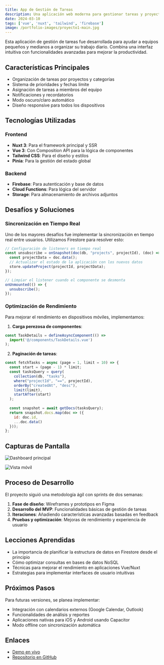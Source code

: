 ```yaml
---
title: App de Gestión de Tareas
description: Una aplicación web moderna para gestionar tareas y proyectos con funcionalidades avanzadas
date: 2024-03-10
tags: ['vue', 'nuxt', 'tailwind', 'firebase']
image: /portfolio-images/proyecto1-main.jpg
---
```


Esta aplicación de gestión de tareas fue desarrollada para ayudar a equipos pequeños y medianos a organizar su trabajo diario. Combina una interfaz intuitiva con funcionalidades avanzadas para mejorar la productividad.

## Características Principales

- Organización de tareas por proyectos y categorías
- Sistema de prioridades y fechas límite
- Asignación de tareas a miembros del equipo
- Notificaciones y recordatorios
- Modo oscuro/claro automático
- Diseño responsive para todos los dispositivos

## Tecnologías Utilizadas

### Frontend
- **Nuxt 3**: Para el framework principal y SSR
- **Vue 3**: Con Composition API para la lógica de componentes
- **Tailwind CSS**: Para el diseño y estilos
- **Pinia**: Para la gestión del estado global

### Backend
- **Firebase**: Para autenticación y base de datos
- **Cloud Functions**: Para lógica del servidor
- **Storage**: Para almacenamiento de archivos adjuntos

## Desafíos y Soluciones

### Sincronización en Tiempo Real

Uno de los mayores desafíos fue implementar la sincronización en tiempo real entre usuarios. Utilizamos Firestore para resolver esto:

```js
// Configuración de listeners en tiempo real
const unsubscribe = onSnapshot(doc(db, "projects", projectId), (doc) => {
  const projectData = doc.data();
  // Actualizar el estado de la aplicación con los nuevos datos
  store.updateProject(projectId, projectData);
});

// Limpiar el listener cuando el componente se desmonta
onUnmounted(() => {
  unsubscribe();
});
```

### Optimización de Rendimiento

Para mejorar el rendimiento en dispositivos móviles, implementamos:

1. **Carga perezosa de componentes**:
```js
const TaskDetails = defineAsyncComponent(() => 
  import('@/components/TaskDetails.vue')
);
```

2. **Paginación de tareas**:
```js
const fetchTasks = async (page = 1, limit = 10) => {
  const start = (page - 1) * limit;
  const tasksQuery = query(
    collection(db, "tasks"),
    where("projectId", "==", projectId),
    orderBy("createdAt", "desc"),
    limit(limit),
    startAfter(start)
  );
  
  const snapshot = await getDocs(tasksQuery);
  return snapshot.docs.map(doc => ({
    id: doc.id,
    ...doc.data()
  }));
};
```

## Capturas de Pantalla

![Dashboard principal](/images/portfolio/task-app/dashboard.jpg)

![Vista móvil](/images/portfolio/task-app/mobile-view.jpg)

## Proceso de Desarrollo

El proyecto siguió una metodología ágil con sprints de dos semanas:

1. **Fase de diseño**: Wireframes y prototipos en Figma
2. **Desarrollo del MVP**: Funcionalidades básicas de gestión de tareas
3. **Iteraciones**: Añadiendo características avanzadas basadas en feedback
4. **Pruebas y optimización**: Mejoras de rendimiento y experiencia de usuario

## Lecciones Aprendidas

- La importancia de planificar la estructura de datos en Firestore desde el principio
- Cómo optimizar consultas en bases de datos NoSQL
- Técnicas para mejorar el rendimiento en aplicaciones Vue/Nuxt
- Estrategias para implementar interfaces de usuario intuitivas

## Próximos Pasos

Para futuras versiones, se planea implementar:

- Integración con calendarios externos (Google Calendar, Outlook)
- Funcionalidades de análisis y reportes
- Aplicaciones nativas para iOS y Android usando Capacitor
- Modo offline con sincronización automática

## Enlaces

- [Demo en vivo](https://task-manager-demo.example.com)
- [Repositorio en GitHub](https://github.com/usuario/task-manager-app)